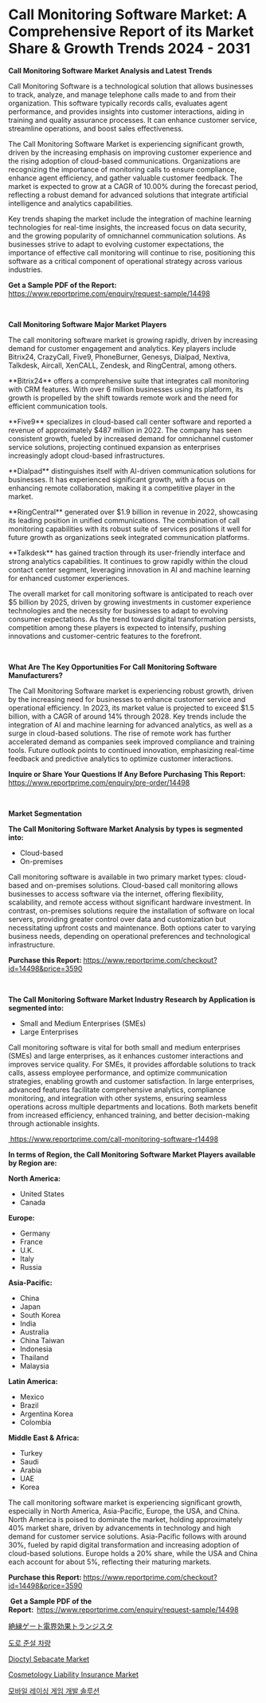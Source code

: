 <p><h1>Call Monitoring Software Market: A Comprehensive Report of its Market Share & Growth Trends 2024 - 2031</h1></p><p><strong>Call Monitoring Software Market Analysis and Latest Trends</strong></p>
<p><p>Call Monitoring Software is a technological solution that allows businesses to track, analyze, and manage telephone calls made to and from their organization. This software typically records calls, evaluates agent performance, and provides insights into customer interactions, aiding in training and quality assurance processes. It can enhance customer service, streamline operations, and boost sales effectiveness.</p><p>The Call Monitoring Software Market is experiencing significant growth, driven by the increasing emphasis on improving customer experience and the rising adoption of cloud-based communications. Organizations are recognizing the importance of monitoring calls to ensure compliance, enhance agent efficiency, and gather valuable customer feedback. The market is expected to grow at a CAGR of 10.00% during the forecast period, reflecting a robust demand for advanced solutions that integrate artificial intelligence and analytics capabilities. </p><p>Key trends shaping the market include the integration of machine learning technologies for real-time insights, the increased focus on data security, and the growing popularity of omnichannel communication solutions. As businesses strive to adapt to evolving customer expectations, the importance of effective call monitoring will continue to rise, positioning this software as a critical component of operational strategy across various industries.</p></p>
<p><strong>Get a Sample PDF of the Report:&nbsp;</strong> <a href="https://www.reportprime.com/enquiry/request-sample/14498">https://www.reportprime.com/enquiry/request-sample/14498</a></p>
<p>&nbsp;</p>
<p><strong>Call Monitoring Software Major Market Players</strong></p>
<p><p>The call monitoring software market is growing rapidly, driven by increasing demand for customer engagement and analytics. Key players include Bitrix24, CrazyCall, Five9, PhoneBurner, Genesys, Dialpad, Nextiva, Talkdesk, Aircall, XenCALL, Zendesk, and RingCentral, among others.</p><p>**Bitrix24** offers a comprehensive suite that integrates call monitoring with CRM features. With over 6 million businesses using its platform, its growth is propelled by the shift towards remote work and the need for efficient communication tools.</p><p>**Five9** specializes in cloud-based call center software and reported a revenue of approximately $487 million in 2022. The company has seen consistent growth, fueled by increased demand for omnichannel customer service solutions, projecting continued expansion as enterprises increasingly adopt cloud-based infrastructures.</p><p>**Dialpad** distinguishes itself with AI-driven communication solutions for businesses. It has experienced significant growth, with a focus on enhancing remote collaboration, making it a competitive player in the market.</p><p>**RingCentral** generated over $1.9 billion in revenue in 2022, showcasing its leading position in unified communications. The combination of call monitoring capabilities with its robust suite of services positions it well for future growth as organizations seek integrated communication platforms.</p><p>**Talkdesk** has gained traction through its user-friendly interface and strong analytics capabilities. It continues to grow rapidly within the cloud contact center segment, leveraging innovation in AI and machine learning for enhanced customer experiences.</p><p>The overall market for call monitoring software is anticipated to reach over $5 billion by 2025, driven by growing investments in customer experience technologies and the necessity for businesses to adapt to evolving consumer expectations. As the trend toward digital transformation persists, competition among these players is expected to intensify, pushing innovations and customer-centric features to the forefront.</p></p>
<p>&nbsp;</p>
<p><strong>What Are The Key Opportunities For Call Monitoring Software Manufacturers?</strong></p>
<p><p>The Call Monitoring Software market is experiencing robust growth, driven by the increasing need for businesses to enhance customer service and operational efficiency. In 2023, its market value is projected to exceed $1.5 billion, with a CAGR of around 14% through 2028. Key trends include the integration of AI and machine learning for advanced analytics, as well as a surge in cloud-based solutions. The rise of remote work has further accelerated demand as companies seek improved compliance and training tools. Future outlook points to continued innovation, emphasizing real-time feedback and predictive analytics to optimize customer interactions.</p></p>
<p><strong>Inquire or Share Your Questions If Any Before Purchasing This Report:</strong> <a href="https://www.reportprime.com/enquiry/pre-order/14498">https://www.reportprime.com/enquiry/pre-order/14498</a></p>
<p>&nbsp;</p>
<p><strong>Market Segmentation</strong></p>
<p><strong>The Call Monitoring Software Market Analysis by types is segmented into:</strong></p>
<p><ul><li>Cloud-based</li><li>On-premises</li></ul></p>
<p><p>Call monitoring software is available in two primary market types: cloud-based and on-premises solutions. Cloud-based call monitoring allows businesses to access software via the internet, offering flexibility, scalability, and remote access without significant hardware investment. In contrast, on-premises solutions require the installation of software on local servers, providing greater control over data and customization but necessitating upfront costs and maintenance. Both options cater to varying business needs, depending on operational preferences and technological infrastructure.</p></p>
<p><strong>Purchase this Report:&nbsp;</strong><a href="https://www.reportprime.com/checkout?id=14498&price=3590">https://www.reportprime.com/checkout?id=14498&price=3590</a></p>
<p>&nbsp;</p>
<p><strong>The Call Monitoring Software Market Industry Research by Application is segmented into:</strong></p>
<p><ul><li>Small and Medium Enterprises (SMEs)</li><li>Large Enterprises</li></ul></p>
<p><p>Call monitoring software is vital for both small and medium enterprises (SMEs) and large enterprises, as it enhances customer interactions and improves service quality. For SMEs, it provides affordable solutions to track calls, assess employee performance, and optimize communication strategies, enabling growth and customer satisfaction. In large enterprises, advanced features facilitate comprehensive analytics, compliance monitoring, and integration with other systems, ensuring seamless operations across multiple departments and locations. Both markets benefit from increased efficiency, enhanced training, and better decision-making through actionable insights.</p></p>
<p><a href="https://www.reportprime.com/call-monitoring-software-r14498">&nbsp;https://www.reportprime.com/call-monitoring-software-r14498</a></p>
<p><strong>In terms of Region, the Call Monitoring Software Market Players available by Region are:</strong></p>
<p>
    <p> <strong> North America: </strong>
        <ul>
            <li>United States</li>
            <li>Canada</li>
        </ul>
        </p> 
    <p> <strong> Europe: </strong>
        <ul>
            <li>Germany</li>
            <li>France</li>
            <li>U.K.</li>
            <li>Italy</li>
            <li>Russia</li>
        </ul>
        </p> 
    <p> <strong> Asia-Pacific: </strong>
        <ul>
            <li>China</li>
            <li>Japan</li>
            <li>South Korea</li>
            <li>India</li>
            <li>Australia</li>
            <li>China Taiwan</li>
            <li>Indonesia</li>
            <li>Thailand</li>
            <li>Malaysia</li>
        </ul>
        </p> 
    <p> <strong> Latin America: </strong>
        <ul>
            <li>Mexico</li>
            <li>Brazil</li>
            <li>Argentina Korea</li>
            <li>Colombia</li>
        </ul>
        </p> 
    <p> <strong> Middle East & Africa: </strong>
        <ul>
            <li>Turkey</li>
            <li>Saudi</li>
            <li>Arabia</li>
            <li>UAE</li>
            <li>Korea</li>
        </ul>
    </p>
    </p>
<p><p>The call monitoring software market is experiencing significant growth, especially in North America, Asia-Pacific, Europe, the USA, and China. North America is poised to dominate the market, holding approximately 40% market share, driven by advancements in technology and high demand for customer service solutions. Asia-Pacific follows with around 30%, fueled by rapid digital transformation and increasing adoption of cloud-based solutions. Europe holds a 20% share, while the USA and China each account for about 5%, reflecting their maturing markets.</p></p>
<p><strong>Purchase this Report: </strong><a href="https://www.reportprime.com/checkout?id=14498&price=3590">https://www.reportprime.com/checkout?id=14498&price=3590</a></p>
<p>&nbsp;<strong>Get a Sample PDF of the Report:&nbsp;&nbsp;</strong><a href="https://www.reportprime.com/enquiry/request-sample/14498">https://www.reportprime.com/enquiry/request-sample/14498</a></p>
<p><strong></strong></p>
<p><p><a href="https://medium.com/@opalkilback2023/insulation-gate-field-effect-transistor-4540b9d3c191">絶縁ゲート電界効果トランジスタ</a></p><p><a href="https://medium.com/@greggibson7876/road-dredging-vehicle-market-%EC%9D%98-%EA%B8%80%EB%A1%9C%EB%B2%8C-%EC%8B%9C%EC%9E%A5-%EA%B0%9C%EC%9A%94%EB%8A%94-%EC%A0%84-%EC%84%B8%EA%B3%84-%EB%B0%8F-%EC%A3%BC%EC%9A%94-%EC%8B%9C%EC%9E%A5%EC%9D%98-%EC%82%B0%EC%97%85%EC%97%90-%EC%98%81%ED%96%A5%EC%9D%84-%EB%AF%B8%EC%B9%98%EB%8A%94-%EC%A3%BC%EC%9A%94-%ED%8A%B8%EB%A0%8C%EB%93%9C%EC%97%90-%EB%8C%80%ED%95%9C-%EB%8F%85%ED%8A%B9%ED%95%9C-%EA%B4%80%EC%A0%90%EC%9D%84-%EC%A0%9C%EA%B3%B5%ED%95%A9%EB%8B%88%EB%8B%A4-4bb53e2da516">도로 준설 차량</a></p><p><a href="https://medium.com/@colin.burgess8756/the-dioctyl-sebacate-market-research-report-provides-an-in-depth-and-up-to-date-analysis-of-the-9a17f51d8f69">Dioctyl Sebacate Market</a></p><p><a href="https://issuu.com/reportprime-2/docs/cosmetology-liability-insurance-mar_1e5facfb72e565">Cosmetology Liability Insurance Market</a></p><p><a href="https://medium.com/@greggibson7876/mobile-racing-game-developing-solutions-market-%EC%9D%98-%EA%B8%80%EB%A1%9C%EB%B2%8C-%EC%8B%9C%EC%9E%A5-%EA%B0%9C%EC%9A%94%EB%8A%94-%EC%A0%84-%EC%84%B8%EA%B3%84-%EB%B0%8F-%EC%A3%BC%EC%9A%94-%EC%8B%9C%EC%9E%A5%EC%9D%98-%EC%82%B0%EC%97%85%EC%97%90-%EC%98%81%ED%96%A5%EC%9D%84-%EB%AF%B8%EC%B9%98%EB%8A%94-%EC%A3%BC%EC%9A%94-%ED%8A%B8%EB%A0%8C%EB%93%9C%EC%97%90-%EB%8C%80%ED%95%9C-0801078281a4">모바일 레이싱 게임 개발 솔루션</a></p></p>